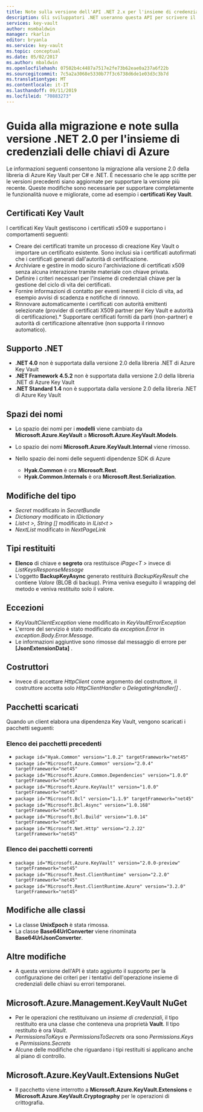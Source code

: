 ```yaml
---
title: Note sulla versione dell'API .NET 2.x per l'insieme di credenziali delle chiavi | Microsoft Docs
description: Gli sviluppatori .NET useranno questa API per scrivere il codice dell'insieme di credenziali delle chiavi di Azure
services: key-vault
author: msmbaldwin
manager: rkarlin
editor: bryanla
ms.service: key-vault
ms.topic: conceptual
ms.date: 05/02/2017
ms.author: mbaldwin
ms.openlocfilehash: 07502b4c4487a7517e2fe73b62eae0a237a6f22b
ms.sourcegitcommit: 7c5a2a3068e5330b77f3c6738d6de1e03d3c3b7d
ms.translationtype: MT
ms.contentlocale: it-IT
ms.lasthandoff: 09/11/2019
ms.locfileid: "70883273"
---
```

# <a name="azure-key-vault-net-20---release-notes-and-migration-guide"></a>Guida alla migrazione e note sulla versione .NET 2.0 per l'insieme di credenziali delle chiavi di Azure
Le informazioni seguenti consentono la migrazione alla versione 2.0 della libreria di Azure Key Vault per C# e .NET.  È necessario che le app scritte per le versioni precedenti siano aggiornate per supportare la versione più recente.  Queste modifiche sono necessarie per supportare completamente le funzionalità nuove e migliorate, come ad esempio i **certificati Key Vault**.

## <a name="key-vault-certificates"></a>Certificati Key Vault

I certificati Key Vault gestiscono i certificati x509 e supportano i comportamenti seguenti:  

* Creare dei certificati tramite un processo di creazione Key Vault o importare un certificato esistente. Sono inclusi sia i certificati autofirmati che i certificati generati dall'autorità di certificazione.
* Archiviare e gestire in modo sicuro l'archiviazione di certificati x509 senza alcuna interazione tramite materiale con chiave privata.  
* Definire i criteri necessari per l'insieme di credenziali chiave per la gestione del ciclo di vita dei certificati.  
* Fornire informazioni di contatto per eventi inerenti il ciclo di vita, ad esempio avvisi di scadenza e notifiche di rinnovo.  
* Rinnovare automaticamente i certificati con autorità emittenti selezionate (provider di certificati X509 partner per Key Vault e autorità di certificazione).* Supportare certificati forniti da parti (non-partner) e autorità di certificazione altenrative (non supporta il rinnovo automatico).  

## <a name="net-support"></a>Supporto .NET

* **.NET 4.0** non è supportata dalla versione 2.0 della libreria .NET di Azure Key Vault
* **.NET Framework 4.5.2** non è supportata dalla versione 2.0 della libreria .NET di Azure Key Vault
* **.NET Standard 1.4** non è supportata dalla versione 2.0 della libreria .NET di Azure Key Vault

## <a name="namespaces"></a>Spazi dei nomi

* Lo spazio dei nomi per i **modelli** viene cambiato da **Microsoft.Azure.KeyVault** a **Microsoft.Azure.KeyVault.Models**.
* Lo spazio dei nomi **Microsoft.Azure.KeyVault.Internal** viene rimosso.
* Nello spazio dei nomi delle seguenti dipendenze SDK di Azure 

    - **Hyak.Common** è ora **Microsoft.Rest**.
    - **Hyak.Common.Internals** è ora **Microsoft.Rest.Serialization**.

## <a name="type-changes"></a>Modifiche del tipo

* *Secret* modificato in *SecretBundle*
* *Dictionary* modificato in *IDictionary*
* *List\<t >, String []* modificato in *IList\<t >*
* *NextList* modificato in *NextPageLink*

## <a name="return-types"></a>Tipi restituiti

* **Elenco** di chiave e **segreto** ora restituisce *iPage\<T >* invece di *ListKeysResponseMessage*
* L'oggetto **BackupKeyAsync** generato restituirà *BackupKeyResult* che contiene *Valore* (BLOB di backup). Prima veniva eseguito il wrapping del metodo e veniva restituito solo il valore.

## <a name="exceptions"></a>Eccezioni

* *KeyVaultClientException* viene modificato in *KeyVaultErrorException*
* L'errore del servizio è stato modificato da *exception.Error* in *exception.Body.Error.Message*.
* Le informazioni aggiuntive sono rimosse dal messaggio di errore per **[JsonExtensionData]** .

## <a name="constructors"></a>Costruttori

* Invece di accettare *HttpClient* come argomento del costruttore, il costruttore accetta solo *HttpClientHandler* o *DelegatingHandler[]* .

## <a name="downloaded-packages"></a>Pacchetti scaricati

Quando un client elabora una dipendenza Key Vault, vengono scaricati i pacchetti seguenti:

### <a name="previous-package-list"></a>Elenco dei pacchetti precedenti

* `package id="Hyak.Common" version="1.0.2" targetFramework="net45"`
* `package id="Microsoft.Azure.Common" version="2.0.4" targetFramework="net45"`
* `package id="Microsoft.Azure.Common.Dependencies" version="1.0.0" targetFramework="net45"`
* `package id="Microsoft.Azure.KeyVault" version="1.0.0" targetFramework="net45"`
* `package id="Microsoft.Bcl" version="1.1.9" targetFramework="net45"`
* `package id="Microsoft.Bcl.Async" version="1.0.168" targetFramework="net45"`
* `package id="Microsoft.Bcl.Build" version="1.0.14" targetFramework="net45"`
* `package id="Microsoft.Net.Http" version="2.2.22" targetFramework="net45"`

### <a name="current-package-list"></a>Elenco dei pacchetti correnti

* `package id="Microsoft.Azure.KeyVault" version="2.0.0-preview" targetFramework="net45"`
* `package id="Microsoft.Rest.ClientRuntime" version="2.2.0" targetFramework="net45"`
* `package id="Microsoft.Rest.ClientRuntime.Azure" version="3.2.0" targetFramework="net45"`

## <a name="class-changes"></a>Modifiche alle classi

* La classe **UnixEpoch** è stata rimossa.
* La classe **Base64UrlConverter** viene rinominata **Base64UrlJsonConverter**.

## <a name="other-changes"></a>Altre modifiche

* A questa versione dell'API è stato aggiunto il supporto per la configurazione dei criteri per i tentativi dell'operazione insieme di credenziali delle chiavi su errori temporanei.

## <a name="microsoftazuremanagementkeyvault-nuget"></a>Microsoft.Azure.Management.KeyVault NuGet

* Per le operazioni che restituivano un *insieme di credenziali*, il tipo restituito era una classe che conteneva una proprietà **Vault**. Il tipo restituito è ora *Vault*.
* *PermissionsToKeys* e *PermissionsToSecrets* ora sono *Permissions.Keys* e *Permissions.Secrets*
* Alcune delle modifiche che riguardano i tipi restituiti si applicano anche al piano di controllo.

## <a name="microsoftazurekeyvaultextensions-nuget"></a>Microsoft.Azure.KeyVault.Extensions NuGet

* Il pacchetto viene interrotto a **Microsoft.Azure.KeyVault.Extensions** e **Microsoft.Azure.KeyVault.Cryptography** per le operazioni di crittografia.

